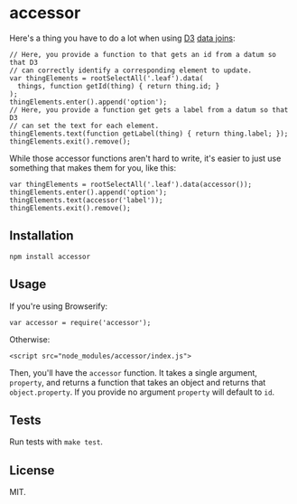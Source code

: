 accessor
==================

Here's a thing you have to do a lot when using [D3](http://d3js.org) [data joins](https://github.com/mbostock/d3/wiki/Selections#data):


    // Here, you provide a function to that gets an id from a datum so that D3 
    // can correctly identify a corresponding element to update.
    var thingElements = rootSelectAll('.leaf').data(
      things, function getId(thing) { return thing.id; }
    );
    thingElements.enter().append('option');
    // Here, you provide a function get gets a label from a datum so that D3 
    // can set the text for each element.
    thingElements.text(function getLabel(thing) { return thing.label; });
    thingElements.exit().remove();

While those accessor functions aren't hard to write, it's easier to just use something that makes them for you, like this:

    var thingElements = rootSelectAll('.leaf').data(accessor());
    thingElements.enter().append('option');
    thingElements.text(accessor('label'));
    thingElements.exit().remove();

Installation
------------

    npm install accessor

Usage
-----

If you're using Browserify:

    var accessor = require('accessor');

Otherwise:

    <script src="node_modules/accessor/index.js">

Then, you'll have the `accessor` function. It takes a single argument, `property`, and returns a function that takes an object and returns that `object.property`. If you provide no argument `property` will default to `id`.

Tests
-----

Run tests with `make test`.

License
-------

MIT.
